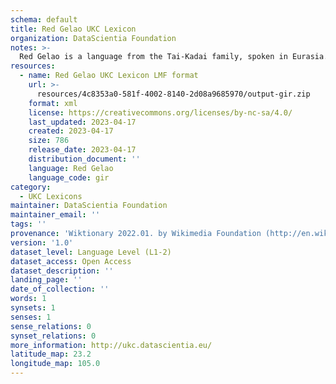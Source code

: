 ```yaml
---
schema: default
title: Red Gelao UKC Lexicon
organization: DataScientia Foundation
notes: >-
  Red Gelao is a language from the Tai-Kadai family, spoken in Eurasia. The UKC Lexicon of Red Gelao is represented as a lexico-semantic network. It consists of words, word senses, synsets, as well as sense-level and synset-level relationships.
resources:
  - name: Red Gelao UKC Lexicon LMF format
    url: >-
      resources/4c8353a0-581f-4002-8140-2d08a9685970/output-gir.zip
    format: xml
    license: https://creativecommons.org/licenses/by-nc-sa/4.0/
    last_updated: 2023-04-17
    created: 2023-04-17
    size: 786
    release_date: 2023-04-17
    distribution_document: ''
    language: Red Gelao
    language_code: gir
category:
  - UKC Lexicons
maintainer: DataScientia Foundation
maintainer_email: ''
tags: ''
provenance: 'Wiktionary 2022.01. by Wikimedia Foundation (http://en.wiktionary.org); Princeton WordNet 2.1 by Princeton University (https://wordnet.princeton.edu)'
version: '1.0'
dataset_level: Language Level (L1-2)
dataset_access: Open Access
dataset_description: ''
landing_page: ''
date_of_collection: ''
words: 1
synsets: 1
senses: 1
sense_relations: 0
synset_relations: 0
more_information: http://ukc.datascientia.eu/
latitude_map: 23.2
longitude_map: 105.0
---
```

